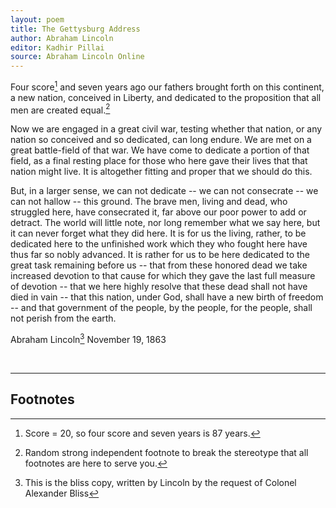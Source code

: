 ```yaml
---
layout: poem
title: The Gettysburg Address
author: Abraham Lincoln
editor: Kadhir Pillai
source: Abraham Lincoln Online
---
```


Four score[^fn1] and seven years ago our fathers brought forth on this continent, a new nation, conceived in Liberty, and dedicated to the proposition that all men are created equal.[^fn2]

Now we are engaged in a great civil war, testing whether that nation, or any nation so conceived and so dedicated, can long endure. We are met on a great battle-field of that war. We have come to dedicate a portion of that field, as a final resting place for those who here gave their lives that that nation might live. It is altogether fitting and proper that we should do this.

But, in a larger sense, we can not dedicate -- we can not consecrate -- we can not hallow -- this ground. The brave men, living and dead, who struggled here, have consecrated it, far above our poor power to add or detract. The world will little note, nor long remember what we say here, but it can never forget what they did here. It is for us the living, rather, to be dedicated here to the unfinished work which they who fought here have thus far so nobly advanced. It is rather for us to be here dedicated to the great task remaining before us -- that from these honored dead we take increased devotion to that cause for which they gave the last full measure of devotion -- that we here highly resolve that these dead shall not have died in vain -- that this nation, under God, shall have a new birth of freedom -- and that government of the people, by the people, for the people, shall not perish from the earth.

Abraham Lincoln[^fn3]
November 19, 1863

<br>


---

## Footnotes

[^fn1]: Score = 20, so four score and seven years is 87 years.
[^fn2]: Random strong independent footnote to break the stereotype that all footnotes are here to serve you.
[^fn3]: This is the bliss copy, written by Lincoln by the request of Colonel Alexander Bliss







